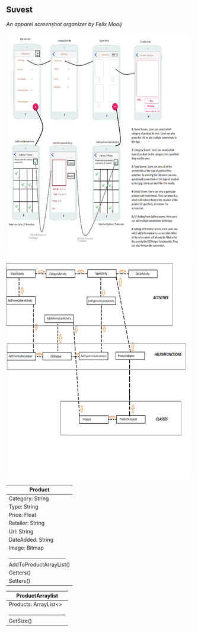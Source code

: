 ## Suvest
*An apparel screenshot organizer by Felix Mooij*

<img src="https://github.com/feetjeex/SuvestApp/blob/master/doc/DesignDocument.png" width="750" height="600" />


<img src="https://github.com/feetjeex/SuvestApp/blob/master/doc/DesignUML.png" width="750" height="600" />

| Product                  |
|--------------------------|
| Category: String         |
| Type: String             |
| Price: Float             |
| Retailer: String         |
| Url: String              |
| DateAdded: String        |
| Image: Bitmap            |
| ________________________ |
| AddToProductArrayList()  |
| Getters()                |
| Setters()                |



| ProductArraylist         |
|--------------------------|
| Products: ArrayList<>    |
| ________________________ |
| GetSize()                |
